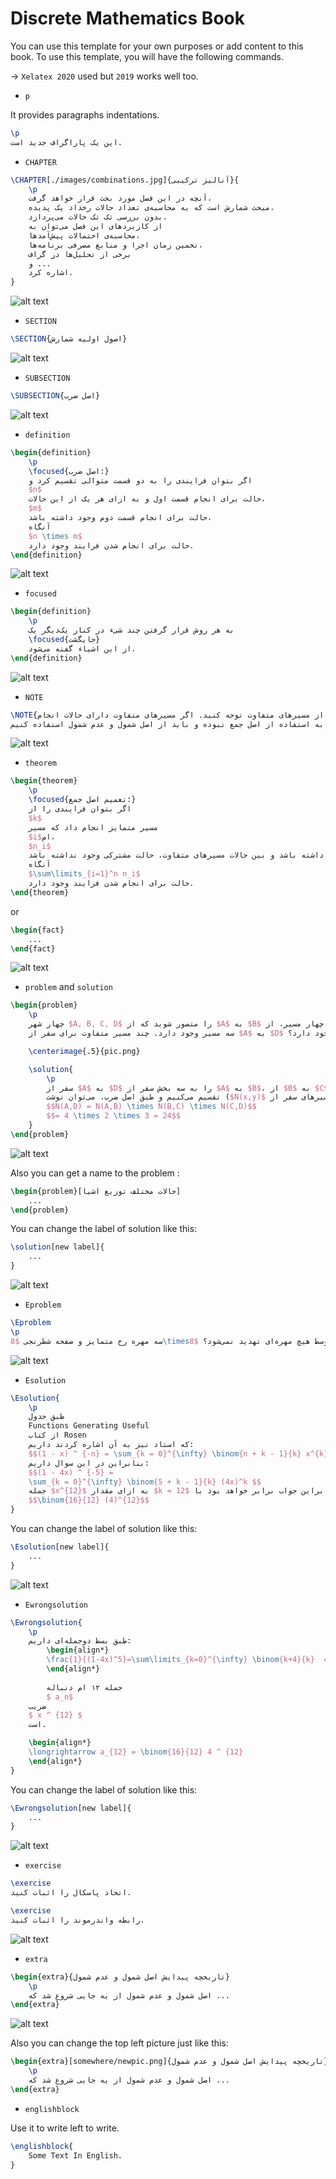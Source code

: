 # Discrete Mathematics Book

You can use this template for your own purposes or add content to this book. To use this template, you will have the following commands.

-> `Xelatex 2020` used but `2019` works well too.

<!-- ----------------------------------------------------------------------- -->

* `p`

It provides paragraphs indentations.

```latex
\p
این یک پاراگراف جدید است.
```

<!-- ----------------------------------------------------------------------- -->

* `CHAPTER`

```latex
\CHAPTER[./images/combinations.jpg]{آنالیز ترکیبی}{
    \p
    آنچه در این فصل مورد بحث قرار خواهد گرفت،
    مبحث شمارش است که به محاسبه‌ی تعداد حالات رخداد یک پدیده،
    بدون بررسی تک تک حالات می‌پردازد.
    از کاربردهای این فصل می‌توان به
    محاسبه‌ی احتمالات پیش‌آمد‌ها،
    تخمین زمان اجرا و منابع مصرفی برنامه‌ها،
    برخی از تحلیل‌ها در گراف
    و ...
    اشاره کرد.
}
```

![alt text](./ReadmeContents/chapter_pic.png)

<!-- ----------------------------------------------------------------------- -->

* `SECTION`

```latex
\SECTION{اصول اولیه شمارش}
```

![alt text](./ReadmeContents/section_pic.png)

<!-- ----------------------------------------------------------------------- -->

* `SUBSECTION`

```latex
\SUBSECTION{اصل ضرب}
```

![alt text](./ReadmeContents/subsection_pic.png)

<!-- ----------------------------------------------------------------------- -->

* `definition`

```latex
\begin{definition}
    \p
    \focused{اصل ضرب:}
    اگر بتوان فرایندی را به دو قسمت متوالی تقسیم کرد و
    $n$
    حالت برای انجام قسمت اول و به ازای هر یک از این حالات،
    $m$
    حالت برای انجام قسمت دوم وجود داشته باشد،
    آنگاه
    $n \times m$
    حالت برای انجام شدن فرایند وجود دارد.
\end{definition}
```

![alt text](./ReadmeContents/definition_pic.png)

<!-- ----------------------------------------------------------------------- -->

* `focused`

```latex
\begin{definition}
    \p
    به هر روش قرار گرفتن چند شیء در کنار یک‌دیگر یک 
    \focused{جایگشت}
    از این اشیاء گفته می‌شود.
\end{definition}
```

![alt text](./ReadmeContents/focused_pic.png)

<!-- ----------------------------------------------------------------------- -->

* `NOTE`

```latex
\NOTE{به الزام استقلال حالات انجام کار از مسیر‌های متفاوت توجه کنید. اگر مسیر‌های متفاوت دارای حالات انجام
مشترک باشند، دیگر مجاز به استفاده از اصل جمع نبوده و باید از اصل شمول و عدم شمول استفاده کنیم.}
```

![alt text](./ReadmeContents/note_pic.png)

<!-- ----------------------------------------------------------------------- -->

* `theorem`

```latex
\begin{theorem}
    \p
    \focused{تعمیم اصل جمع:}
    اگر بتوان فرایندی را از 
    $k$
    مسیر متمایز انجام داد که مسیر 
    $i$ام،
    $n_i$
    حالت برای انجام شدن داشته باشد و بین حالات مسیر‌های متفاوت، حالت مشترکی وجود نداشته باشد،
    آنگاه
    $\sum\limits_{i=1}^n n_i$
    حالت برای انجام شدن فرایند وجود دارد.
\end{theorem}
```

or

```latex
\begin{fact}
    ...
\end{fact}
```

![alt text](./ReadmeContents/theorem_pic.png)

<!-- ----------------------------------------------------------------------- -->

* `problem` and `solution`

```latex
\begin{problem}
    \p
    چهار شهر $A, B, C, D$ را متصور شوید که از $A$ به $B$ چهار مسیر، از $B$ به $C$ دو مسیر و از $C$ به $D$
    سه مسیر وجود دارد. چند مسیر متفاوت برای سفر از $A$ به $D$ وجود دارد؟

    \centerimage{.5}{pic.png}

    \solution{
        \p
        سفر از $A$ به $D$ را به سه بخش سفر از $A$ به $B$، از $B$ به $C$ و از $C$ به $D$
        تقسیم می‌کنیم و طبق اصل ضرب، می‌توان نوشت ($N(x,y)$ را تعداد مسیر‌های سفر از $x$ به $y$ درنظر بگیرید):
        $$N(A,D) = N(A,B) \times N(B,C) \times N(C,D)$$
        $$= 4 \times 2 \times 3 = 24$$
    }
\end{problem}
```

![alt text](./ReadmeContents/problem_pic.png)

Also you can get a name to the problem :

```latex
\begin{problem}[حالات مختلف توزیع اشیا]
    ...
\end{problem}
```

You can change the label of solution like this:
```latex
\solution[new label]{
    ...
}

```

![alt text](./ReadmeContents/namedproblem_pic.png)

<!-- ----------------------------------------------------------------------- -->

* `Eproblem`

```latex
\Eproblem
\p
سه مهره رخ متمایز و صفحه شطرنجی $8\times8$ داریم. به چند روش می‌توان این سه مهره را در سه خانه از این صفحه قرار داد به طوری که حداقل یک مهره وجود داشته باشد که توسط هیچ مهره‌ای تهدید نمی‌شود؟

```

![alt text](./ReadmeContents/Eproblem_pic.png)

<!-- ----------------------------------------------------------------------- -->

* `Esolution`

```latex
\Esolution{
    \p
    طبق جدول
    Functions Generating Useful
    از کتاب Rosen
    که استاد نیز به آن اشاره کردند داریم:
    $$(1 - x) ^ {-n} = \sum_{k = 0}^{\infty} \binom{n + k - 1}{k} x^{k} $$
    بنابراین در این سوال داریم:
    $$(1 - 4x) ^ {-5} =
    \sum_{k = 0}^{\infty} \binom{5 + k - 1}{k} (4x)^k $$
    جمله $x^{12}$ به ازای مقدار $k = 12$ ساخته می‌شود. بنابراین جواب برابر خواهد بود با: 
    $$\binom{16}{12} (4)^{12}$$
}

```

You can change the label of solution like this:
```latex
\Esolution[new label]{
    ...
}

```

![alt text](./ReadmeContents/Eproblemsolution_pic.png)

<!-- ----------------------------------------------------------------------- -->

* `Ewrongsolution`

```latex
\Ewrongsolution{
    \p
    طبق بسط دوجمله‌ای داریم:    
        \begin{align*}
        \frac{1}{(1-4x)^5}=\sum\limits_{k=0}^{\infty} \binom{k+4}{k}  4 ^ k  x^ k              
        \end{align*}
        
        جمله ۱۲ ام دنباله 
        $ a_n$
    ضریب 
    $ x ^ {12} $
    است.

    \begin{align*}
    \longrightarrow a_{12} = \binom{16}{12} 4 ^ {12}
    \end{align*}
}

```

You can change the label of solution like this:
```latex
\Ewrongsolution[new label]{
    ...
}

```

![alt text](./ReadmeContents/EproblemWsolution_pic.png)

<!-- ----------------------------------------------------------------------- -->

* `exercise`

```latex
\exercise
اتحاد پاسکال را اثبات کنید.

\exercise
رابطه واندرموند را اثبات کنید.
```

![alt text](./ReadmeContents/exercise_pic.png)

<!-- ----------------------------------------------------------------------- -->

* `extra`

```latex
\begin{extra}{تاریخچه پیدایش اصل شمول و عدم شمول}
    \p
    اصل شمول و عدم شمول از یه جایی شروع شد که ...
\end{extra}
```

![alt text](./ReadmeContents/extra_pic.png)

Also you can change the top left picture just like this:

```latex
\begin{extra}[somewhere/newpic.png]{تاریخچه پیدایش اصل شمول و عدم شمول}
    \p
    اصل شمول و عدم شمول از یه جایی شروع شد که ...
\end{extra}
```

<!-- ----------------------------------------------------------------------- -->

* `englishblock`

Use it to write left to write.

```latex
\englishblock{
    Some Text In English.
}
```
